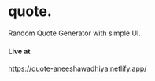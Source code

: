 
# quote. 

Random Quote Generator with simple UI.


#### Live at
https://quote-aneeshawadhiya.netlify.app/

  
